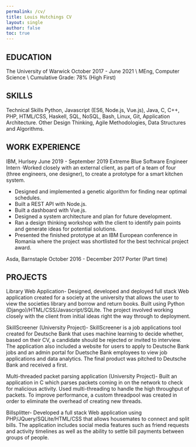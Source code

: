 ```yaml
---
permalink: /cv/
title: Louis Hutchings CV
layout: single
author: false
toc: true
---
```


## EDUCATION

The University of Warwick October 2017 - June 2021 \\
MEng, Computer Science \\
Cumulative Grade: 78% (High First)

## SKILLS

Technical Skills Python, Javascript (ES6, Node.js, Vue.js), Java, C, C++, PHP, HTML/CSS,
Haskell, SQL, NoSQL, Bash, Linux, Git, Application Architecture.
Other Design Thinking, Agile Methodologies, Data Structures and Algorithms.

## WORK EXPERIENCE

IBM, Hurlsey June 2019 - September 2019
Extreme Blue Software Engineer Intern
·Worked closely with an external client, as part of a team of four (three engineers, one designer), to
create a prototype for a smart kitchen system.

- Designed and implemented a genetic algorithm for finding near optimal schedules.
- Built a REST API with Node.js.
- Built a dashboard with Vue.js.
- Designed a system architecture and plan for future development.
- Ran a design thinking workshop with the client to identify pain points and generate ideas for
  potential solutions.
- Presented the finished prototype at an IBM European conference in Romania where the project
  was shortlisted for the best technical project award.

Asda, Barnstaple October 2016 - December 2017
Porter (Part time)

## PROJECTS

Library Web Application- Designed, developed and deployed full stack Web application created
for a society at the university that allows the user to view the societies library and borrow and return
books. Built using Python (Django)/HTML/CSS/Javascript/SQLite. The project involved working
closely with the client from initial ideas right the way through to deployment.

SkillScreener (University Project)- SkillScreener is a job applications tool created for Deutsche
Bank that uses machine learning to decide whether, based on their CV, a candidate should be rejected
or invited to interview. The application also included a website for users to apply to Deutsche Bank
jobs and an admin portal for Duetsche Bank employees to view job applications and data analytics.
The final product was pitched to Deutsche Bank and received a first.

Multi-threaded packet parsing application (University Project)- Built an application in C
which parses packets coming in on the network to check for malicious activity. Used multi-threading
to handle the high throughput of packets. To improve performance, a custom threadpool was created
in order to eliminate the overhead of creating new threads.

Billsplitter- Developed a full stack Web application using PHP/JQuery/SQLite/HTML/CSS that
allows housemates to connect and split bills. The application includes social media features such as
friend requests and activity timelines as well as the ability to settle bill payments between groups of
people.
